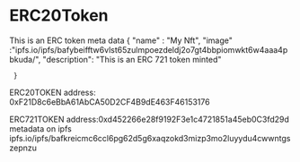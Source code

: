 # ERC20Token
This is an ERC token
meta data
{
               "name" : "My Nft",
               "image" :"ipfs.io/ipfs/bafybeifftw6vlst65zulmpoezdeldj2o7gt4bbpiomwkt6w4aaa4pbkuda/",
               "description": "This is an ERC 721 token minted"

     }
ERC20TOKEN address: 0xF21D8c6eBbA61AbCA50D2CF4B9dE463F46153176

ERC721TOKEN address:0xd452266e28f9192F3e1c4721851a45eb0C3fd29d
metadata on ipfs ipfs.io/ipfs/bafkreicmc6ccl6pg62d5g6xaqzokd3mizp3mo2luyydu4cwwntgszepnzu
